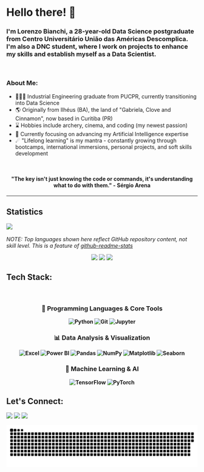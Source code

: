 # Hello there! 👋 

### I'm Lorenzo Bianchi, a 28-year-old Data Science postgraduate from Centro Universitário União das Américas Descomplica. I'm also a DNC student, where I work on projects to enhance my skills and establish myself as a Data Scientist.

<br/>

### About Me:

* 👩🏻‍🎓 Industrial Engineering graduate from PUCPR, currently transitioning into Data Science
* 🌎 Originally from Ilhéus (BA), the land of "Gabriela, Clove and Cinnamon", now based in Curitiba (PR)
* ⌛ Hobbies include archery, cinema, and coding (my newest passion)
* 🚀 Currently focusing on advancing my Artificial Intelligence expertise
* ☄ "Lifelong learning" is my mantra - constantly growing through bootcamps, international immersions, personal projects, and soft skills development

<br/>

<h4 align="center">"The key isn't just knowing the code or commands, it's understanding what to do with them." - Sérgio Arena </h4>

--------------------------------------------------------------

## Statistics
![](https://komarev.com/ghpvc/?username=Laurentius96&color=blue&style=flat&label=Profile+Views)

_NOTE: Top languages shown here reflect GitHub repository content, not skill level. This is a feature of [github-readme-stats](https://github.com/anuraghazra/github-readme-stats)_

<div align="center">
  
  <!-- GitHub Stats Card -->
  <img height="180em" src="https://github-readme-stats.vercel.app/api?username=Laurentius96&show_icons=true&count_private=true&hide_border=true&include_all_commits=true&theme=yeblu&cache_seconds=7200"/>
  
  <!-- Most Used Languages Card -->
  <img height="180em" src="https://github-readme-stats.vercel.app/api/top-langs/?username=Laurentius96&layout=compact&langs_count=8&hide_border=true&theme=yeblu&cache_seconds=7200"/>
  
  <!-- GitHub Streak Stats -->
  <img height="180em" src="https://github-readme-streak-stats.herokuapp.com/?user=Laurentius96&hide_border=true&theme=yeblu"/>
</div>

## Tech Stack:

<h4 align="center"> 
<div style="display: inline_block"><br>

### 🔹 Programming Languages & Core Tools
![Python](https://img.shields.io/badge/Python-3776AB?style=for-the-badge&logo=python&logoColor=white)
![Git](https://img.shields.io/badge/Git-F05032?style=for-the-badge&logo=git&logoColor=white)
![Jupyter](https://img.shields.io/badge/Jupyter-F37626?style=for-the-badge&logo=jupyter&logoColor=white)

### 📊 Data Analysis & Visualization
![Excel](https://img.shields.io/badge/Excel-217346?style=for-the-badge&logo=microsoft-excel&logoColor=white)
![Power BI](https://img.shields.io/badge/Power_BI-F2C811?style=for-the-badge&logo=powerbi&logoColor=black)
![Pandas](https://img.shields.io/badge/Pandas-150458?style=for-the-badge&logo=pandas&logoColor=white)
![NumPy](https://img.shields.io/badge/NumPy-013243?style=for-the-badge&logo=numpy&logoColor=white)
![Matplotlib](https://img.shields.io/badge/Matplotlib-11557c?style=for-the-badge&logo=python&logoColor=white)
![Seaborn](https://img.shields.io/badge/Seaborn-3776AB?style=for-the-badge&logo=python&logoColor=white)

### 🤖 Machine Learning & AI
![TensorFlow](https://img.shields.io/badge/TensorFlow-FF6F00?style=for-the-badge&logo=tensorflow&logoColor=white)
![PyTorch](https://img.shields.io/badge/PyTorch-EE4C2C?style=for-the-badge&logo=pytorch&logoColor=white)

</div>
</h4>


## Let's Connect:
<div> 
  <a href="https://www.instagram.com/cb.lorenzo/" target="_blank"><img src="https://img.shields.io/badge/-Instagram-%23E4405F?style=for-the-badge&logo=instagram&logoColor=white" target="_blank"></a>
  <a href = "mailto:bianchi92@hotmail.com"><img src="https://img.shields.io/badge/Microsoft_Outlook-0078D4?style=for-the-badge&logo=microsoft-outlook&logoColor=white"></a>
  <a href="https://www.linkedin.com/in/cb-lorenzo/" target="_blank"><img src="https://img.shields.io/badge/-LinkedIn-%230077B5?style=for-the-badge&logo=linkedin&logoColor=white" target="_blank"></a> 

<div align="left">
  <!-- Seus outros cards e estatísticas aqui -->

  ![Snake animation](https://github.com/Laurentius96/Laurentius96/blob/output/github-contribution-grid-snake.svg)
</div>


  
<!-- 
 ![Snake animation](https://github.com/Laurentius96/Laurentius96/blob/output/github-contribution-grid-snake.svg)
</div>

-->

<!--
**Laurentius96/Laurentius96** is a ✨ _special_ ✨ repository because its `README.md` (this file) appears on your GitHub profile.

Here are some ideas to get you started:

- 🔭 I’m currently working on ...
- 🌱 I’m currently learning ...
- 👯 I’m looking to collaborate on ...
- 🤔 I’m looking for help with ...
- 💬 Ask me about ...
- 📫 How to reach me: ...
- 😄 Pronouns: ...
- ⚡ Fun fact: ... 
        
<div>
  <a href="https://github.com/rafaballerini">
  <img height="180em" src="https://github-readme-stats.vercel.app/api?username=Laurentius96&show_icons=true&count_private=true&hide_border=true&include_all_commits=true&theme=yeblu"/>
  <img height="180em" src="https://github-readme-stats.vercel.app/api/top-langs?username=brunoemferreira&layout=compact&langs_count=20&hide_border=true&theme=yeblu"/>
  <img height="180em" src="https://github-readme-streak-stats.herokuapp.com/?user=Laurentius96&hide_border=true&theme=yeblu"/>
</div>        
        
-->
